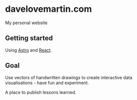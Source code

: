 # davelovemartin.com

My personal website

## Getting started

Using [Astro](https://docs.astro.build/en/getting-started/) and [React](https://beta.reactjs.org/learn).

## Goal

Use vectors of handwritten drawings to create interactive data visualisations - have fun and experiment.

A place to publish lessons learned.

